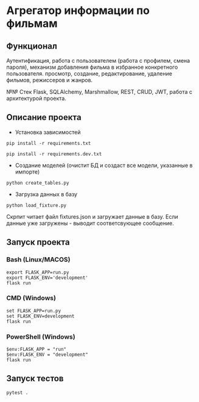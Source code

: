 # Агрегатор информации по фильмам

## Функционал
Аутентификация, работа с пользователем (работа с профилем, смена пароля), механизм добавления фильма в избранное конкретного пользователя. просмотр, создание, редактирование, удаление фильмов, режиссеров и жанров. 

№№ Стек
Flask, SQLAlchemy, Marshmallow, REST, CRUD, JWT, работа с архитектурой проекта.

## Описание проекта
- Установка зависимостей
```shell
pip install -r requirements.txt

pip install -r requirements.dev.txt
```

- Создание моделей (очистит БД и создаст все модели, указанные в импорте)
```shell
python create_tables.py
```

- Загрузка данных в базу
```shell
python load_fixture.py
```
Скрпит читает файл fixtures.json и загружает данные в базу. Если данные уже загружены - выводит соответсвующее сообщение. 

## Запуск проекта

### Bash (Linux/MACOS)
```shell
export FLASK_APP=run.py
export FLASK_ENV='development'
flask run
```

### CMD (Windows)
```shell
set FLASK_APP=run.py
set FLASK_ENV=development
flask run
```

### PowerShell (Windows)
```shell
$env:FLASK_APP = "run"
$env:FLASK_ENV = "development"
flask run
```

## Запуск тестов
```shell
pytest .
```


